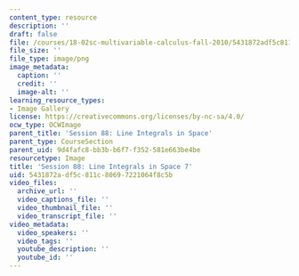 ```yaml
---
content_type: resource
description: ''
draft: false
file: /courses/18-02sc-multivariable-calculus-fall-2010/5431872adf5c811c80697221064f8c5b_MIT18_02SC_L30Brds_7.png
file_size: ''
file_type: image/png
image_metadata:
  caption: ''
  credit: ''
  image-alt: ''
learning_resource_types:
- Image Gallery
license: https://creativecommons.org/licenses/by-nc-sa/4.0/
ocw_type: OCWImage
parent_title: 'Session 88: Line Integrals in Space'
parent_type: CourseSection
parent_uid: 9d4fafc8-bb3b-b6f7-f352-581e663be4be
resourcetype: Image
title: 'Session 88: Line Integrals in Space 7'
uid: 5431872a-df5c-811c-8069-7221064f8c5b
video_files:
  archive_url: ''
  video_captions_file: ''
  video_thumbnail_file: ''
  video_transcript_file: ''
video_metadata:
  video_speakers: ''
  video_tags: ''
  youtube_description: ''
  youtube_id: ''
---
```

